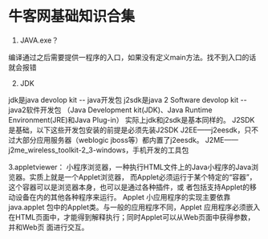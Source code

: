 # 牛客网基础知识合集

1.  JAVA.exe？

编译通过之后需要提供一程序的入口，如果没有定义main方法。找不到入口的话就会报错

2. JDK

jdk是java devolop kit --
java开发包
j2sdk是java 2 Software devolop kit -- java2软件开发包 （Java
Development kit(JDK)、Java Runtime Environment(JRE)和Java
Plug-in）
实际上jdk和j2sdk是基本同样的。
J2SDK是基础，以下这些开发包安装的前提是必须先装J2SDK
J2EE——j2eesdk，只不过大部分应用服务器（weblogic
jboss等）都内置了j2eesdk。
J2ME——j2me_wireless_toolkit-2_3-windows，手机开发的工具包

3.appletviewer：
小程序浏览器，一种执行HTML文件上的Java小程序的Java浏览器。实质上就是一个Applet浏览器，
而Applet必须运行于某个特定的“容器”，这个容器可以是浏览器本身，也可以是通过各种插件，或
者包括支持Applet的移动设备在内的其他各种程序来运行。
Applet 小应用程序的实现主要依靠java.applet 包中的Applet类。与一般的应用程序不同，Applet
应用程序必须嵌入在HTML页面中，才能得到解释执行；同时Applet可以从Web页面中获得参数，并和Web页
面进行交互。